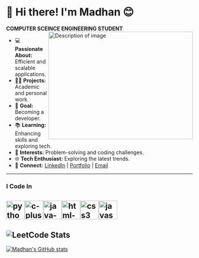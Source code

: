 # 👋 Hi there! I'm Madhan 😊
**COMPUTER SCEINCE ENGINEERING STUDENT**
<img align="right" width="390" height="290" src="https://i.pinimg.com/originals/81/17/8b/81178b47a8598f0c81c4799f2cdd4057.gif" alt="Description of image">

- 💻 **Passionate About:** Efficient and scalable applications.
- 👨‍💻 **Projects:** Academic and personal work.
- 🎯 **Goal:** Becoming a developer.
- 📚 **Learning:** Enhancing skills and exploring tech.
- 🌟 **Interests:** Problem-solving and coding challenges.
- 🌐 **Tech Enthusiast:** Exploring the latest trends.
- 🔗 **Connect:** [LinkedIn](https://www.linkedin.com/in/madhansharonv/) | [Portfolio]() | [Email](#)


---
### I Code In
<img width="50" height="50" src="https://img.icons8.com/color/50/python.png" alt="python"/><img width="50" height="50" src="https://img.icons8.com/fluency/50/c-plus-plus-logo.png" alt="c-plus-plus-logo"/><img width="50" height="50" src="https://img.icons8.com/color/50/java-coffee-cup-logo--v1.png" alt="java-coffee-cup-logo--v1"/><img width="50" height="50" src="https://img.icons8.com/fluency/50/html-5.png" alt="html-5"/><img width="50" height="50" src="https://img.icons8.com/fluency/50/css3.png" alt="css3"/><img width="50" height="50" src="https://img.icons8.com/fluency/50/javascript.png" alt="javascript"/>
---
![LeetCode Stats](https://leetcard.jacoblin.cool/Madhan_sharon_v?theme=dark&font=PT%20Sans%20Caption&ext=heatmap)
---
[![Madhan's GitHub stats](https://github-readme-stats.vercel.app/api?username=MADHANSHARON&show_icons=true)](https://github.com/MADHANSHARON/github-readme-stats&show_icons=true)
